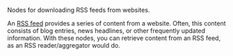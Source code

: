 Nodes for downloading RSS feeds from websites.

An [RSS feed](https://en.wikipedia.org/wiki/RSS) provides a series of content from a website. Often, this content consists of blog entries, news headlines, or other frequently updated information. With these nodes, you can retrieve content from an RSS feed, as an RSS reader/aggregator would do.
